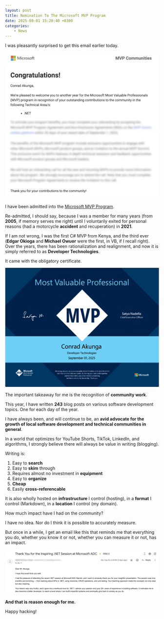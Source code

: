 ```yaml
---
layout: post
title: Nomination To The Microsoft MVP Program
date: 2025-09-01 15:20:40 +0300
categories:
    - News
---
```


I was pleasantly surprised to get this email earlier today.

![MVPEmail](../images/2025/09/MVPEmail.png)

I have been admitted into the [Microsoft MVP Program](https://mvp.microsoft.com/).

Re-admitted, I should say, because I was a member for many years (from **2005**, if memory serves me right) until I voluntarily exited for personal reasons (had a motorcycle **accident** and recuperation)  in **2021**.

If I am not wrong, I was the first C# MVP from Kenya, and the third ever (**Edgar Okioga** and **Michael Owuor** were the first, in VB, if I recall right). Over the years, there has been rationalization and realignment, and now it is simply referred to as **Developer Technologies**.

It came with the obligatory certificate.

![MVPCertificate](../images/2025/09/MVPCertificate.png)

The important takeaway for me is the recognition of **community work**. 

This year, I have written **243** blog posts on various software development topics. One for each day of the year.

I have always been, and will continue to be, an **avid advocate for the growth of local software development and technical communities in general**.

In a world that optimizes for YouTube Shorts, TikTok, LinkedIn, and algorithms, I strongly believe there will always be value in writing (blogging).

Writing is:

1. Easy to **search**
2. Easy to **skim** through
3. Requires almost no investment in **equipment**
4. Easy to **organize**
5. **Cheap**
6. Easily **cross-referencable**

It is also wholly hosted on **infrastructure** I control (hosting), in a **format** I control (Markdown), in a **location** I control (my domain).

How much impact have I had on the community?

I have no idea. Nor do I think it is possible to accurately measure.

But once in a while, I get an email like this that reminds me that everything you do, whether you know it or not, whether you can measure it or not, has an impact.

![Thanks](../images/2025/09/Thanks.png)

**And that is reason enough for me.**

Happy hacking!
